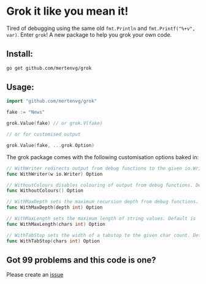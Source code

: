 # Grok it like you mean it!

Tired of debugging using the same old `fmt.Println` and `fmt.Printf("%+v", var)`. Enter `grok`! A new package to help you grok your own code.

## Install:
```sh
go get github.com/mertenvg/grok
```

## Usage:

```go
import "github.com/mertenvg/grok"

fake := "News"

grok.Value(fake) // or grok.V(fake)

// or for customised output

grok.Value(fake, ...grok.Option)
```

The grok package comes with the following customisation options baked in:
 
```go
// WithWriter redirects output from debug functions to the given io.Writer
func WithWriter(w io.Writer) Option
```
```go
// WithoutColours disables colouring of output from debug functions. Defaults to `true`
func WithoutColours() Option
```
```go
// WithMaxDepth sets the maximum recursion depth from debug functions. Defaults to `10`, use `0` for unlimited
func WithMaxDepth(depth int) Option 
```
```go
// WithMaxLength sets the maximum length of string values. Default is `100`, use `0` for unlimited
func WithMaxLength(chars int) Option
```
```go
// WithTabStop sets the width of a tabstop to the given char count. Defaults to `4`
func WithTabStop(chars int) Option
```

## Got 99 problems and this code is one?

Please create an [issue](https://github.com/mertenvg/grok/issues)
